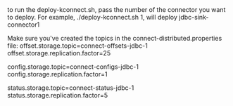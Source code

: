 ##
to run the deploy-kconnect.sh, pass the number of the connector you want to deploy.
For example, ./deploy-kconnect.sh 1, will deploy jdbc-sink-connector1

Make sure you've created the topics in the connect-distributed.properties file:
offset.storage.topic=connect-offsets-jdbc-1
offset.storage.replication.factor=25

config.storage.topic=connect-configs-jdbc-1
config.storage.replication.factor=1

status.storage.topic=connect-status-jdbc-1
status.storage.replication.factor=5